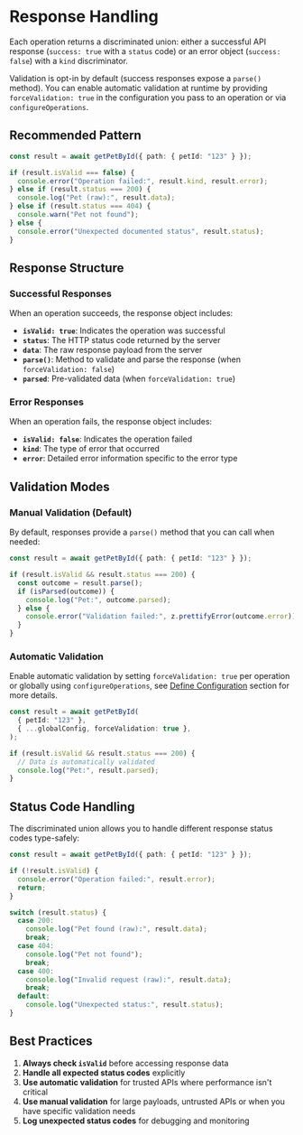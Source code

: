 # Response Handling

Each operation returns a discriminated union: either a successful API response
(`success: true` with a `status` code) or an error object (`success: false`)
with a `kind` discriminator.

Validation is opt-in by default (success responses expose a `parse()` method).
You can enable automatic validation at runtime by providing
`forceValidation: true` in the configuration you pass to an operation or via
`configureOperations`.

## Recommended Pattern

```ts
const result = await getPetById({ path: { petId: "123" } });

if (result.isValid === false) {
  console.error("Operation failed:", result.kind, result.error);
} else if (result.status === 200) {
  console.log("Pet (raw):", result.data);
} else if (result.status === 404) {
  console.warn("Pet not found");
} else {
  console.error("Unexpected documented status", result.status);
}
```

## Response Structure

### Successful Responses

When an operation succeeds, the response object includes:

- **`isValid: true`**: Indicates the operation was successful
- **`status`**: The HTTP status code returned by the server
- **`data`**: The raw response payload from the server
- **`parse()`**: Method to validate and parse the response (when
  `forceValidation: false`)
- **`parsed`**: Pre-validated data (when `forceValidation: true`)

### Error Responses

When an operation fails, the response object includes:

- **`isValid: false`**: Indicates the operation failed
- **`kind`**: The type of error that occurred
- **`error`**: Detailed error information specific to the error type

## Validation Modes

### Manual Validation (Default)

By default, responses provide a `parse()` method that you can call when needed:

```ts
const result = await getPetById({ path: { petId: "123" } });

if (result.isValid && result.status === 200) {
  const outcome = result.parse();
  if (isParsed(outcome)) {
    console.log("Pet:", outcome.parsed);
  } else {
    console.error("Validation failed:", z.prettifyError(outcome.error));
  }
}
```

### Automatic Validation

Enable automatic validation by setting `forceValidation: true` per operation or
globally using `configureOperations`, see
[Define Configuration](./define-configuration.md) section for more details.

```ts
const result = await getPetById(
  { petId: "123" },
  { ...globalConfig, forceValidation: true },
);

if (result.isValid && result.status === 200) {
  // Data is automatically validated
  console.log("Pet:", result.parsed);
}
```

## Status Code Handling

The discriminated union allows you to handle different response status codes
type-safely:

```ts
const result = await getPetById({ path: { petId: "123" } });

if (!result.isValid) {
  console.error("Operation failed:", result.error);
  return;
}

switch (result.status) {
  case 200:
    console.log("Pet found (raw):", result.data);
    break;
  case 404:
    console.log("Pet not found");
    break;
  case 400:
    console.log("Invalid request (raw):", result.data);
    break;
  default:
    console.log("Unexpected status:", result.status);
}
```

## Best Practices

1. **Always check `isValid`** before accessing response data
2. **Handle all expected status codes** explicitly
3. **Use automatic validation** for trusted APIs where performance isn't
   critical
4. **Use manual validation** for large payloads, untrusted APIs or when you have
   specific validation needs
5. **Log unexpected status codes** for debugging and monitoring
